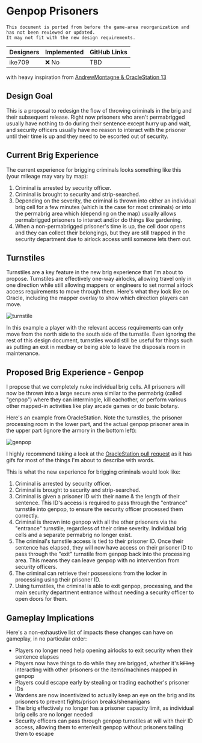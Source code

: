 # Genpop Prisoners
```admonish warning "Attention: Legacy Documentation!"
This document is ported from before the game-area reorganization and has not been reviewed or updated.
It may not fit with the new design requirements.
```

| Designers | Implemented | GitHub Links |
|---|---|---|
| ike709 | :x: No | TBD |

with heavy inspiration from [AndrewMontagne & OracleStation 13](https://github.com/OracleStation/OracleStation/pull/419) 

## Design Goal

This is a proposal to redesign the flow of throwing criminals in the brig and their subsequent release. Right now prisoners who aren't permabrigged usually have nothing to do during their sentence except hurry up and wait, and security officers usually have no reason to interact with the prisoner until their time is up and they need to be escorted out of security.

## Current Brig Experience

The current experience for brigging criminals looks something like this (your mileage may vary by map):

1. Criminal is arrested by security officer.
2. Criminal is brought to security and strip-searched.
3. Depending on the severity, the criminal is thrown into either an individual brig cell for a few minutes (which is the case for most criminals) or into the permabrig area which (depending on the map) usually allows permabrigged prisoners to interact and/or do things like gardening.
4. When a non-permabrigged prisoner's time is up, the cell door opens and they can collect their belongings, but they are still trapped in the security department due to airlock access until someone lets them out.

## Turnstiles

Turnstiles are a key feature in the new brig experience that I'm about to propose. Turnstiles are effectively one-way airlocks, allowing travel only in one direction while still allowing mappers or engineers to set normal airlock access requirements to move through them. Here's what they look like on Oracle, including the mapper overlay to show which direction players can move.

![turnstile](https://i.imgur.com/QStUhoA.png)

In this example a player with the relevant access requirements can only move from the north side to the south side of the turnstile. Even ignoring the rest of this design document, turnstiles would still be useful for things such as putting an exit in medbay or being able to leave the disposals room in maintenance.

## Proposed Brig Experience - Genpop

I propose that we completely nuke individual brig cells. All prisoners will now be thrown into a large secure area similar to the permabrig (called "genpop") where they can intermingle, kill eachother, or perform various other mapped-in activities like play arcade games or do basic botany.

Here's an example from OracleStation. Note the turnstiles, the prisoner processing room in the lower part, and the actual genpop prisoner area in the upper part (ignore the armory in the bottom left):

![genpop](https://user-images.githubusercontent.com/202160/35178888-91bb7eb6-fd87-11e7-9040-15a6ef93602c.png)

I highly recommend taking a look at the [OracleStation pull request](https://github.com/OracleStation/OracleStation/pull/419) as it has gifs for most of the things I'm about to describe with words.

This is what the new experience for brigging criminals would look like:

1. Criminal is arrested by security officer.
2. Criminal is brought to security and strip-searched.
3. Criminal is given a prisoner ID with their name & the length of their sentence. This ID's access is required to pass through the "entrance" turnstile into genpop, to ensure the security officer processed them correctly.
4. Criminal is thrown into genpop with all the other prisoners via the "entrance" turnstile, regardless of their crime severity. Individual brig cells and a separate permabrig no longer exist.
5. The criminal's turnstile access is tied to their prisoner ID. Once their sentence has elapsed, they will now have access on their prisoner ID to pass through the "exit" turnstile from genpop back into the processing area. This means they can leave genpop with no intervention from security officers.
6. The criminal can retrieve their possessions from the locker in processing using their prisoner ID.
7. Using turnstiles, the criminal is able to exit genpop, processing, and the main security department entrance without needing a security officer to open doors for them.

## Gameplay Implications

Here's a non-exhaustive list of impacts these changes can have on gameplay, in no particular order:

- Players no longer need help opening airlocks to exit security when their sentence elapses
- Players now have things to do while they are brigged, whether it's ~~killing~~ interacting with other prisoners or the items/machines mapped in genpop
- Players could escape early by stealing or trading eachother's prisoner IDs
- Wardens are now incentivized to actually keep an eye on the brig and its prisoners to prevent fights/prison breaks/shenanigans
- The brig effectively no longer has a prisoner capacity limit, as individual brig cells are no longer needed
- Security officers can pass through genpop turnstiles at will with their ID access, allowing them to enter/exit genpop without prisoners tailing them to escape
  
